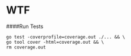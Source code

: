 WTF
===

####Run Tests
```
go test -coverprofile=coverage.out ./... && \
go tool cover -html=coverage.out && \
rm coverage.out
```